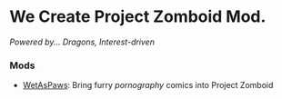 # We Create Project Zomboid Mod.
*Powered by... Dragons, Interest-driven*

### Mods
* [WetAsPaws](https://steamcommunity.com/sharedfiles/filedetails/?id=2791484720): Bring furry *pornography* comics into Project Zomboid
